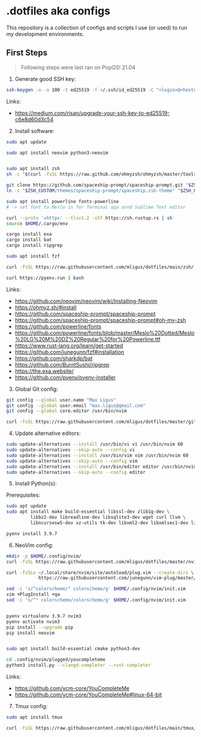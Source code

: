 # .dotfiles aka configs

This repository is a collection of configs and scripts I use (or used) to run my development environments.


## First Steps

> Following steps were last ran on PopOS! 21.04


1. Generate good SSH key:

```bash
ssh-keygen -o -a 100 -t ed25519 -f ~/.ssh/id_ed25519 -C "<login>@<hostname>"
```

Links:
  * https://medium.com/risan/upgrade-your-ssh-key-to-ed25519-c6e8d60d3c54


2. Install software:

```bash
sudo apt update

sudo apt install neovim python3-neovim


sudo apt install zsh
sh -c "$(curl -fsSL https://raw.github.com/ohmyzsh/ohmyzsh/master/tools/install.sh)"

git clone https://github.com/spaceship-prompt/spaceship-prompt.git "$ZSH_CUSTOM/themes/spaceship-prompt" --depth=1
ln -s "$ZSH_CUSTOM/themes/spaceship-prompt/spaceship.zsh-theme" "$ZSH_CUSTOM/themes/spaceship.zsh-theme"

sudo apt install powerline fonts-powerline
# -> set font to Meslo in for Terminal app annd Sublime Text editor

curl --proto '=https' --tlsv1.2 -sSf https://sh.rustup.rs | sh
source $HOME/.cargo/env

cargo install exa
cargo install bat
cargo install ripgrep

sudo apt install fzf

curl -fsSL https://raw.githubusercontent.com/mligus/dotfiles/main/zsh/.zshrc -o $HOME/.zshrc

curl https://pyenv.run | bash
```

Links:
  * https://github.com/neovim/neovim/wiki/Installing-Neovim
  * https://ohmyz.sh/#install
  * https://github.com/spaceship-prompt/spaceship-prompt
  * https://github.com/spaceship-prompt/spaceship-prompt#oh-my-zsh
  * https://github.com/powerline/fonts
  * https://github.com/powerline/fonts/blob/master/Meslo%20Dotted/Meslo%20LG%20M%20DZ%20Regular%20for%20Powerline.ttf
  * https://www.rust-lang.org/learn/get-started
  * https://github.com/junegunn/fzf#installation
  * https://github.com/sharkdp/bat
  * https://github.com/BurntSushi/ripgrep
  * https://the.exa.website/
  * https://github.com/pyenv/pyenv-installer


3. Global Git config:

```bash
git config --global user.name "Max Ligus"
git config --global user.email "max.ligus@gmail.com"
git config --global core.editor /usr/bin/nvim

curl -fsSL https://raw.githubusercontent.com/mligus/dotfiles/master/git/.gitignore_global -o $HOME/.gitignore_global
```

4. Update alternative editors:

```bash
sudo update-alternatives --install /usr/bin/vi vi /usr/bin/nvim 60
sudo update-alternatives --skip-auto --config vi
sudo update-alternatives --install /usr/bin/vim vim /usr/bin/nvim 60
sudo update-alternatives --skip-auto --config vim
sudo update-alternatives --install /usr/bin/editor editor /usr/bin/nvim 60
sudo update-alternatives --skip-auto --config editor
```

5. Install Python(s):

Prerequisites:

```bash
sudo apt update
sudo apt install make build-essential libssl-dev zlib1g-dev \
         libbz2-dev libreadline-dev libsqlite3-dev wget curl llvm \
         libncursesw5-dev xz-utils tk-dev libxml2-dev libxmlsec1-dev libffi-dev liblzma-dev
```

```bash
pyenv install 3.9.7
```

6. NeoVim config:


```bash
mkdir -p $HOME/.config/nvim/
curl -fsSL https://raw.githubusercontent.com/mligus/dotfiles/master/nvim/init.vim -o $HOME/.config/nvim/init.vim

curl -fsSLo ~/.local/share/nvim/site/autoload/plug.vim --create-dirs \
            https://raw.githubusercontent.com/junegunn/vim-plug/master/plug.vim

sed -i 's/^colorscheme/" colorscheme/g' $HOME/.config/nvim/init.vim
vim +PlugInstall +qa
sed -i 's/^" colorscheme/colorscheme/g' $HOME/.config/nvim/init.vim


pyenv virtualenv 3.9.7 nvim3
pyenv activate nvim3
pip install --upgrade pip
pip install neovim


sudo apt install build-essential cmake python3-dev

cd .config/nvim/plugged/youcompleteme
python3 install.py --clangd-completer --rust-completer
```

Links:
  * https://github.com/ycm-core/YouCompleteMe
  * https://github.com/ycm-core/YouCompleteMe#linux-64-bit


7. Tmux config:

```bash
sudo apt install tmux

curl -fsSL https://raw.githubusercontent.com/mligus/dotfiles/main/tmux/.tmux.conf -o $HOME/.tmux.conf
```
